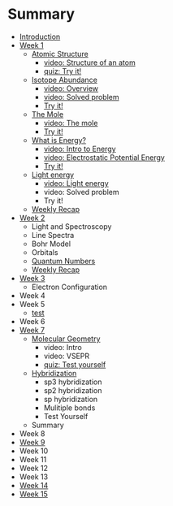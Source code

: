 # Summary

* [Introduction](README.md)
* [Week 1](lesson-1.md)
  * [Atomic Structure](lesson-1/lesson-11.md)
    * [video: Structure of an atom](lesson-1/lesson-11/structure-of-an-atom.md)
    * [quiz: Try it!](lesson-1/lesson-11/quiz-test-yourself.md)
  * [Isotope Abundance](lesson-1/lesson-11/isotope-abundance.md)
    * [video: Overview](lesson-1/lesson-11/isotope-abundance/video-overview.md)
    * [video: Solved problem](lesson-1/lesson-11/isotope-abundance/video-solved-problem.md)
    * [Try it!](lesson-1/lesson-11/isotope-abundance/try-it.md)
  * [The Mole](lesson-1/the-mole.md)
    * [video: The mole](lesson-1/video-1.md)
    * [Try it!](lesson-1/test-yourself.md)
  * [What is Energy?](lesson-1/intro-to-energy.md)
    * [video: Intro to Energy](lesson-1/intro-to-energy/video-energy.md)
    * [video: Electrostatic Potential Energy](lesson-1/intro-to-energy/video-electrostatic-potential-energy.md)
    * [Try it!](lesson-1/intro-to-energy/try-it.md)
  * [Light energy](lesson-1/light-energy.md)
    * [video: Light energy](lesson-1/light-energy/video-light-energy.md)
    * video: Solved problem
    * Try it!
  * [Weekly Recap](lesson-1/weekly-recap.md)
* [Week 2](lesson-2.md)
  * Light and Spectroscopy
  * Line Spectra
  * Bohr Model
  * Orbitals
  * [Quantum Numbers](lesson-2/quantum-numbers.md)
  * [Weekly Recap](lesson-2/weekly-recap.md)
* [Week 3](lesson-3.md)
  * Electron Configuration
* Week 4
* Week 5
  * [test](test.md)
* Week 6
* [Week 7](week-7.md)
  * [Molecular Geometry](lesson-1/molecular-geometry.md)
    * video: Intro
    * video: VSEPR
    * [quiz: Test yourself](lesson-1/molecular-geometry/quiz-check-yourself.md)
  * [Hybridization](lesson-1/hybridization.md)
    * sp3 hybridization
    * sp2 hybridization
    * sp hybridization
    * Mulitiple bonds
    * Test Yourself
  * Summary
* Week 8
* [Week 9](week-9.md)
* Week 10
* Week 11
* Week 12
* Week 13
* [Week 14](week-14.md)
* [Week 15](week-15.md)

